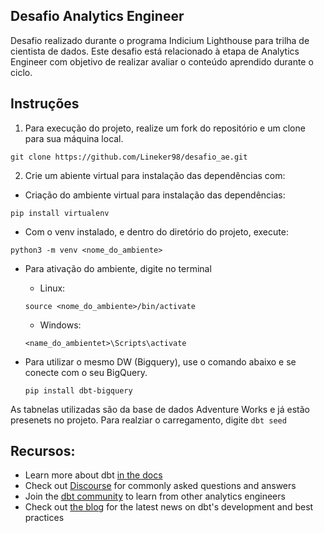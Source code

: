 ## Desafio Analytics Engineer

Desafio realizado durante o programa Indicium Lighthouse para trilha de cientista de dados. Este desafio está relacionado à etapa de Analytics Engineer com objetivo de realizar avaliar o conteúdo aprendido durante o ciclo.

## Instruções

1. Para execução do projeto, realize um fork do repositório e um clone para sua máquina local.

```
git clone https://github.com/Lineker98/desafio_ae.git
```

2. Crie um abiente virtual para instalação das dependências com:

- Criação do ambiente virtual para instalação das dependências:
```
pip install virtualenv
```

- Com o venv instalado, e dentro do diretório do projeto, execute:
```
python3 -m venv <nome_do_ambiente>
```

- Para ativação do ambiente, digite no terminal
    - Linux:
    ```console
    source <nome_do_ambiente>/bin/activate
    ```

    - Windows:
    ```
    <name_do_ambientet>\Scripts\activate
    ```

- Para utilizar o mesmo DW (Bigquery), use o comando abaixo e se conecte com o seu BigQuery.
    ```
    pip install dbt-bigquery
    ```

As tabnelas utilizadas são da base de dados Adventure Works e já estão presenets no projeto. Para realziar o carregamento, digite 
    ```
    dbt seed
    ```

## Recursos:
- Learn more about dbt [in the docs](https://docs.getdbt.com/docs/introduction)
- Check out [Discourse](https://discourse.getdbt.com/) for commonly asked questions and answers
- Join the [dbt community](http://community.getbdt.com/) to learn from other analytics engineers
- Check out [the blog](https://blog.getdbt.com/) for the latest news on dbt's development and best practices